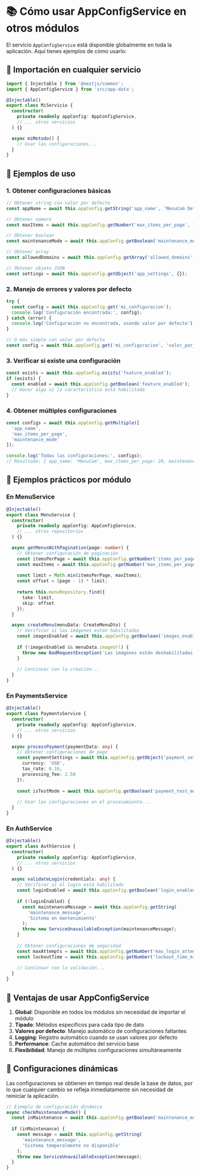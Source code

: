 # 📚 Cómo usar AppConfigService en otros módulos

El servicio `AppConfigService` está disponible globalmente en toda la aplicación. Aquí tienes ejemplos de cómo usarlo:

## 🔧 Importación en cualquier servicio

```typescript
import { Injectable } from '@nestjs/common';
import { AppConfigService } from 'src/app-data';

@Injectable()
export class MiServicio {
  constructor(
    private readonly appConfig: AppConfigService,
    // ... otros servicios
  ) {}

  async miMetodo() {
    // Usar las configuraciones...
  }
}
```

## 📝 Ejemplos de uso

### 1. Obtener configuraciones básicas

```typescript
// Obtener string con valor por defecto
const appName = await this.appConfig.getString('app_name', 'MenuCom Default');

// Obtener número
const maxItems = await this.appConfig.getNumber('max_items_per_page', 10);

// Obtener boolean
const maintenanceMode = await this.appConfig.getBoolean('maintenance_mode', false);

// Obtener array
const allowedDomains = await this.appConfig.getArray('allowed_domains', ['localhost']);

// Obtener objeto JSON
const settings = await this.appConfig.getObject('app_settings', {});
```

### 2. Manejo de errores y valores por defecto

```typescript
try {
  const config = await this.appConfig.get('mi_configuracion');
  console.log('Configuración encontrada:', config);
} catch (error) {
  console.log('Configuración no encontrada, usando valor por defecto');
}

// O más simple con valor por defecto
const config = await this.appConfig.get('mi_configuracion', 'valor_por_defecto');
```

### 3. Verificar si existe una configuración

```typescript
const exists = await this.appConfig.exists('feature_enabled');
if (exists) {
  const enabled = await this.appConfig.getBoolean('feature_enabled');
  // Hacer algo si la característica está habilitada
}
```

### 4. Obtener múltiples configuraciones

```typescript
const configs = await this.appConfig.getMultiple([
  'app_name',
  'max_items_per_page',
  'maintenance_mode'
]);

console.log('Todas las configuraciones:', configs);
// Resultado: { app_name: 'MenuCom', max_items_per_page: 20, maintenance_mode: false }
```

## 🎯 Ejemplos prácticos por módulo

### En MenuService

```typescript
@Injectable()
export class MenuService {
  constructor(
    private readonly appConfig: AppConfigService,
    // ... otros repositorios
  ) {}

  async getMenusWithPagination(page: number) {
    // Obtener configuración de paginación
    const itemsPerPage = await this.appConfig.getNumber('items_per_page', 10);
    const maxItems = await this.appConfig.getNumber('max_items_per_page', 50);
    
    const limit = Math.min(itemsPerPage, maxItems);
    const offset = (page - 1) * limit;
    
    return this.menuRepository.find({
      take: limit,
      skip: offset
    });
  }

  async createMenu(menuData: CreateMenuDto) {
    // Verificar si las imágenes están habilitadas
    const imagesEnabled = await this.appConfig.getBoolean('images_enabled', true);
    
    if (!imagesEnabled && menuData.imageUrl) {
      throw new BadRequestException('Las imágenes están deshabilitadas temporalmente');
    }
    
    // Continuar con la creación...
  }
}
```

### En PaymentsService

```typescript
@Injectable()
export class PaymentsService {
  constructor(
    private readonly appConfig: AppConfigService,
    // ... otros servicios
  ) {}

  async processPayment(paymentData: any) {
    // Obtener configuraciones de pago
    const paymentSettings = await this.appConfig.getObject('payment_settings', {
      currency: 'USD',
      tax_rate: 0.16,
      processing_fee: 2.50
    });
    
    const isTestMode = await this.appConfig.getBoolean('payment_test_mode', true);
    
    // Usar las configuraciones en el procesamiento...
  }
}
```

### En AuthService

```typescript
@Injectable()
export class AuthService {
  constructor(
    private readonly appConfig: AppConfigService,
    // ... otros servicios
  ) {}

  async validateLogin(credentials: any) {
    // Verificar si el login está habilitado
    const loginEnabled = await this.appConfig.getBoolean('login_enabled', true);
    
    if (!loginEnabled) {
      const maintenanceMessage = await this.appConfig.getString(
        'maintenance_message', 
        'Sistema en mantenimiento'
      );
      throw new ServiceUnavailableException(maintenanceMessage);
    }
    
    // Obtener configuraciones de seguridad
    const maxAttempts = await this.appConfig.getNumber('max_login_attempts', 5);
    const lockoutTime = await this.appConfig.getNumber('lockout_time_minutes', 15);
    
    // Continuar con la validación...
  }
}
```

## 🚀 Ventajas de usar AppConfigService

1. **Global**: Disponible en todos los módulos sin necesidad de importar el módulo
2. **Tipado**: Métodos específicos para cada tipo de dato
3. **Valores por defecto**: Manejo automático de configuraciones faltantes
4. **Logging**: Registro automático cuando se usan valores por defecto
5. **Performance**: Cache automático del servicio base
6. **Flexibilidad**: Manejo de múltiples configuraciones simultáneamente

## 🔄 Configuraciones dinámicas

Las configuraciones se obtienen en tiempo real desde la base de datos, por lo que cualquier cambio se refleja inmediatamente sin necesidad de reiniciar la aplicación.

```typescript
// Ejemplo de configuración dinámica
async checkMaintenanceMode() {
  const inMaintenance = await this.appConfig.getBoolean('maintenance_mode', false);
  
  if (inMaintenance) {
    const message = await this.appConfig.getString(
      'maintenance_message',
      'Sistema temporalmente no disponible'
    );
    throw new ServiceUnavailableException(message);
  }
}
```
